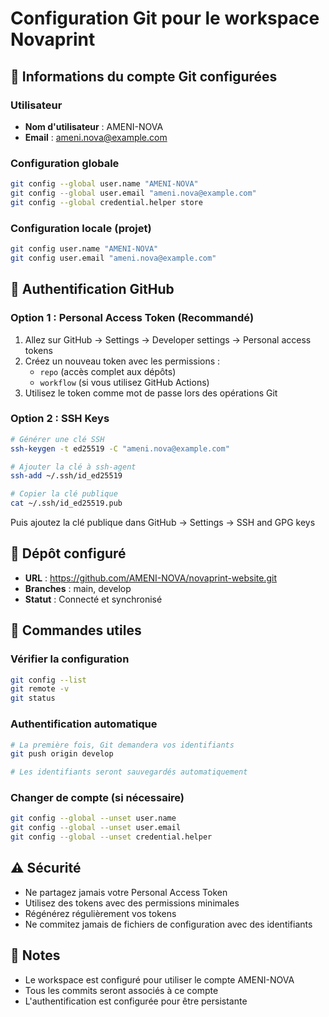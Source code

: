 # Configuration Git pour le workspace Novaprint

## 🔐 Informations du compte Git configurées

### Utilisateur
- **Nom d'utilisateur** : AMENI-NOVA
- **Email** : ameni.nova@example.com

### Configuration globale
```bash
git config --global user.name "AMENI-NOVA"
git config --global user.email "ameni.nova@example.com"
git config --global credential.helper store
```

### Configuration locale (projet)
```bash
git config user.name "AMENI-NOVA"
git config user.email "ameni.nova@example.com"
```

## 🔑 Authentification GitHub

### Option 1 : Personal Access Token (Recommandé)
1. Allez sur GitHub → Settings → Developer settings → Personal access tokens
2. Créez un nouveau token avec les permissions :
   - `repo` (accès complet aux dépôts)
   - `workflow` (si vous utilisez GitHub Actions)
3. Utilisez le token comme mot de passe lors des opérations Git

### Option 2 : SSH Keys
```bash
# Générer une clé SSH
ssh-keygen -t ed25519 -C "ameni.nova@example.com"

# Ajouter la clé à ssh-agent
ssh-add ~/.ssh/id_ed25519

# Copier la clé publique
cat ~/.ssh/id_ed25519.pub
```
Puis ajoutez la clé publique dans GitHub → Settings → SSH and GPG keys

## 📁 Dépôt configuré
- **URL** : https://github.com/AMENI-NOVA/novaprint-website.git
- **Branches** : main, develop
- **Statut** : Connecté et synchronisé

## 🚀 Commandes utiles

### Vérifier la configuration
```bash
git config --list
git remote -v
git status
```

### Authentification automatique
```bash
# La première fois, Git demandera vos identifiants
git push origin develop

# Les identifiants seront sauvegardés automatiquement
```

### Changer de compte (si nécessaire)
```bash
git config --global --unset user.name
git config --global --unset user.email
git config --global --unset credential.helper
```

## ⚠️ Sécurité
- Ne partagez jamais votre Personal Access Token
- Utilisez des tokens avec des permissions minimales
- Régénérez régulièrement vos tokens
- Ne commitez jamais de fichiers de configuration avec des identifiants

## 📝 Notes
- Le workspace est configuré pour utiliser le compte AMENI-NOVA
- Tous les commits seront associés à ce compte
- L'authentification est configurée pour être persistante
